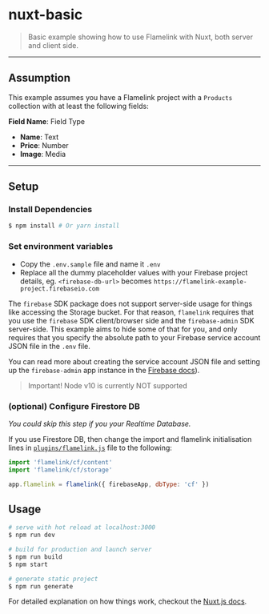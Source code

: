 # nuxt-basic

> Basic example showing how to use Flamelink with Nuxt, both server and client side.

___

## Assumption

This example assumes you have a Flamelink project with a `Products` collection with at least the following fields:

**Field Name**: Field Type
* **Name**: Text
* **Price**: Number
* **Image**: Media

___

## Setup

### Install Dependencies

``` bash
$ npm install # Or yarn install
```

### Set environment variables

* Copy the `.env.sample` file and name it `.env`
* Replace all the dummy placeholder values with your Firebase project details, eg. `<firebase-db-url>` becomes `https://flamelink-example-project.firebaseio.com`

The `firebase` SDK package does not support server-side usage for things like accessing the Storage bucket. For that reason, `flamelink` requires that you use the `firebase` SDK client/browser side and the `firebase-admin` SDK server-side. This example aims to hide some of that for you, and only requires that you specify the absolute path to your Firebase service account JSON file in the `.env` file.

You can read more about creating the service account JSON file and setting up the `firebase-admin` app instance in the [Firebase docs](https://firebase.google.com/docs/admin/setup)).

> Important! Node v10 is currently NOT supported

### (optional) Configure Firestore DB

_You could skip this step if you your Realtime Database._

If you use Firestore DB, then change the import and flamelink initialisation lines in [`plugins/flamelink.js`](https://github.com/flamelink/examples/blob/master/examples/nuxt-basic/plugins/flamelink.js) file to the following:

``` javascript
import 'flamelink/cf/content'
import 'flamelink/cf/storage'
```

```javascript
app.flamelink = flamelink({ firebaseApp, dbType: 'cf' })
```

## Usage

``` bash
# serve with hot reload at localhost:3000
$ npm run dev

# build for production and launch server
$ npm run build
$ npm start

# generate static project
$ npm run generate
```

For detailed explanation on how things work, checkout the [Nuxt.js docs](https://github.com/nuxt/nuxt.js).
